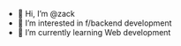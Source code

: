 - 👋 Hi, I’m @zack
- 👀 I’m interested in f/backend development 
- 🌱 I’m currently learning Web development 


